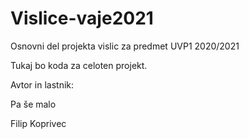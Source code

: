 # Vislice-vaje2021

Osnovni del projekta vislic za predmet UVP1 2020/2021

Tukaj bo koda za celoten projekt.

Avtor in lastnik:


Pa še malo

Filip Koprivec
